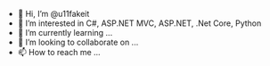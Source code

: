 - 👋 Hi, I’m @u11fakeit
- 👀 I’m interested in C#, ASP.NET MVC, ASP.NET, .Net Core, Python
- 🌱 I’m currently learning ...
- 💞️ I’m looking to collaborate on ...
- 📫 How to reach me ...

<!---
u11fakeit/u11fakeit is a ✨ special ✨ repository because its `README.md` (this file) appears on your GitHub profile.
You can click the Preview link to take a look at your changes.
--->

